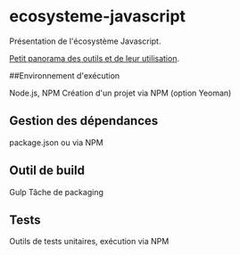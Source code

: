 # ecosysteme-javascript

Présentation de l'écosystème Javascript.

[Petit panorama des outils et de leur utilisation](http://ashleynolan.co.uk/blog/frontend-tooling-survey-2015-results).

##Environnement d'exécution

Node.js, NPM
Création d'un projet via NPM
(option Yeoman)

## Gestion des dépendances

package.json ou via NPM

## Outil de build

Gulp
Tâche de packaging

## Tests

Outils de tests unitaires, exécution via NPM
